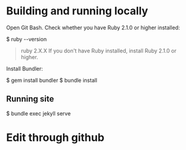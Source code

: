 # Building and running locally
Open Git Bash. Check whether you have Ruby 2.1.0 or higher installed:

$ ruby --version
> ruby 2.X.X
If you don't have Ruby installed, install Ruby 2.1.0 or higher.

Install Bundler:

$ gem install bundler
$ bundle install


## Running site

$ bundle exec jekyll serve


# Edit through github

